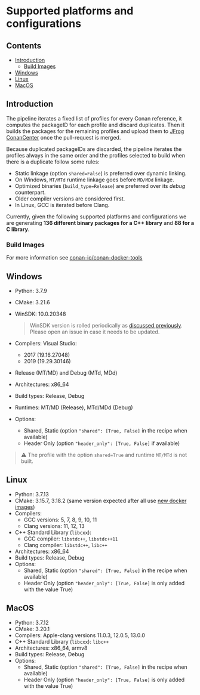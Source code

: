 # Supported platforms and configurations

<!-- toc -->
## Contents

  * [Introduction](#introduction)
    * [Build Images](#build-images)
  * [Windows](#windows)
  * [Linux](#linux)
  * [MacOS](#macos)<!-- endToc -->

## Introduction

The pipeline iterates a fixed list of profiles for every Conan reference,
it computes the packageID for each profile and discard duplicates. Then it
builds the packages for the remaining profiles and upload them to
[JFrog ConanCenter](https://conan.io/center/) once the pull-request is merged.

Because duplicated packageIDs are discarded, the pipeline iterates the
profiles always in the same order and the profiles selected to build when
there is a duplicate follow some rules:

 * Static linkage (option `shared=False`) is preferred over dynamic linking.
 * On Windows, `MT/MTd` runtime linkage goes before `MD/MDd` linkage.
 * Optimized binaries (`build_type=Release`) are preferred over its _debug_ counterpart.
 * Older compiler versions are considered first.
 * In Linux, GCC is iterated before Clang.

Currently, given the following supported platforms and configurations we
are generating **136 different binary packages for a C++ library**
and **88 for a C library**.

### Build Images

For more information see [conan-io/conan-docker-tools](https://github.com/conan-io/conan-docker-tools)

## Windows

- Python: 3.7.9
- CMake: 3.21.6
- WinSDK: 10.0.20348
    > WinSDK version is rolled periodically as [discussed previously](https://github.com/conan-io/conan-center-index/issues/4450).
    > Please open an issue in case it needs to be updated.
- Compilers: Visual Studio:
  
  - 2017 (19.16.27048)
  - 2019 (19.29.30146)
  
- Release (MT/MD) and Debug (MTd, MDd)
- Architectures: x86_64
- Build types: Release, Debug
- Runtimes: MT/MD (Release), MTd/MDd (Debug)
- Options:
  - Shared, Static (option `"shared": [True, False]` in the recipe when available)
  - Header Only (option `"header_only": [True, False]` if available)

> :warning: The profile with the option `shared=True` and runtime `MT/MTd` is not built.

## Linux

- Python: 3.7.13
- CMake: 3.15.7, 3.18.2 (same version expected after all use [new docker images](https://github.com/conan-io/conan-docker-tools/tree/master/modern))
- Compilers:
  - GCC versions: 5, 7, 8, 9, 10, 11
  - Clang versions: 11, 12, 13
- C++ Standard Library (`libcxx`):
  - GCC compiler: `libstdc++`, `libstdc++11`
  - Clang compiler: `libstdc++`, `libc++`
- Architectures: x86_64
- Build types: Release, Debug
- Options:
  - Shared, Static (option `"shared": [True, False]` in the recipe when available)
  - Header Only (option `"header_only": [True, False]` is only added with the value True)

## MacOS

- Python: 3.7.12
- CMake: 3.20.1
- Compilers: Apple-clang versions 11.0.3, 12.0.5, 13.0.0
- C++ Standard Library (`libcxx`): `libc++`
- Architectures: x86_64, armv8
- Build types: Release, Debug
- Options:
  - Shared, Static (option ``"shared": [True, False]`` in the recipe when available)
  - Header Only (option `"header_only": [True, False]` is only added with the value True)

